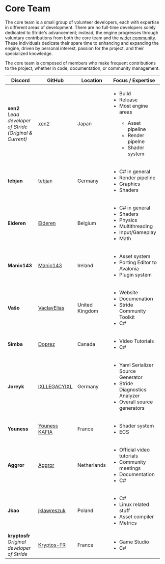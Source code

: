 # Core Team

The core team is a small group of volunteer developers, each with expertise in different areas of development. There are no full-time developers solely dedicated to Stride's advancement; instead, the engine progresses through voluntary contributions from both the core team and the [wider community](https://github.com/stride3d/stride?tab=readme-ov-file#contributors-). These individuals dedicate their spare time to enhancing and expanding the engine, driven by personal interest, passion for the project, and their specialized knowledge.

The core team is composed of members who make frequent contributions to the project, whether in code, documentation, or community management.

<table class="table table-striped table-sm">
  <thead>
    <tr>
      <th>Discord</th>
      <th>GitHub</th>
      <th>Location</th>
      <th>Focus / Expertise</th>
    </tr>
  </thead>
  <tbody>
    <tr>
      <td>
        <strong>xen2</strong>
        <br><i>Lead developer of Stride</i>
        <br><i class="small">(Original & Current)</i>
      </td>
      <td><a href="https://github.com/xen2">xen2</a></td>
      <td>Japan</td>
      <td>
          <ul>
              <li>Build</li>
              <li>Release</li>
              <li>Most engine areas</li>
              <ul>
                  <li>Asset pipeline</li>
                  <li>Render pipelne</li>
                  <li>Shader system</li>
              </ul>
          </ul>
      </td>
    </tr>
    <tr>
      <td><strong>tebjan</strong></td>
      <td><a href="https://github.com/tebjan">tebjan</a></td>
      <td>Germany</td>
      <td>
          <ul>
              <li>C# in general</li>
              <li>Render pipeline</li>
              <li>Graphics</li>
              <li>Shaders</li>
          </ul>
      </td>
    </tr>
    <tr>
      <td><strong>Eideren</strong></td>
      <td><a href="https://github.com/Eideren">Eideren</a></td>
      <td>Belgium</td>
      <td>
          <ul>
              <li>C# in general</li>
              <li>Shaders</li>
              <li>Physics</li>
              <li>Multithreading</li>
              <li>Input/Gameplay</li>
              <li>Math</li>
          </ul>
      </td>
    </tr>
    <tr>
      <td><strong>Manio143</strong></td>
      <td><a href="https://github.com/manio143">Manio143</a></td>
      <td>Ireland</td>
      <td>
          <ul>
              <li>Asset system</li>
              <li>Porting Editor to Avalonia</li>
              <li>Plugin system</li>
          </ul>
      </td>
    </tr>
    <tr>
      <td><strong>Vašo</strong></td>
      <td><a href="https://github.com/VaclavElias">VaclavElias</a></td>
      <td>United Kingdom</td>
      <td>
          <ul>
              <li>Website</li>
              <li>Documenation</li>
              <li>Stride Community Toolkit</li>
              <li>C#</li>
          </ul>
      </td>
    </tr>
    <tr>
      <td><strong>Simba</strong></td>
      <td><a href="https://github.com/Doprez">Doprez</a></td>
      <td>Canada</td>
      <td>
          <ul>
              <li>Video Tutorials</li>
              <li>C#</li>
          </ul>
      </td>
    </tr>
    <tr>
      <td><strong>Joreyk</strong></td>
      <td><a href="https://github.com/IXLLEGACYIXL">IXLLEGACYIXL</a></td>
      <td>Germany</td>
      <td>
          <ul>
              <li>Yaml Serializer Source Generator</li>
              <li>Stride Diagnostics Analyzer</li>
              <li>Overall source generators</li>
          </ul>
      </td>
    </tr>
    <tr>
      <td><strong>Youness</strong></td>
      <td><a href="https://github.com/ykafia">Youness KAFIA</a></td>
      <td>France</td>
      <td>
          <ul>
              <li>Shader system</li>
              <li>ECS</li>
          </ul>
      </td>
    </tr>
    <tr>
      <td><strong>Aggror</strong></td>
      <td><a href="https://github.com/Aggror">Aggror</a></td>
      <td>Netherlands</td>
      <td>
          <ul>
              <li>Official video tutorials</li>
              <li>Community meetings</li>
              <li>Documentation</li>
              <li>C#</li>
          </ul>
      </td>
    </tr>
    <tr>
      <td><strong>Jkao</strong></td>
      <td><a href="https://github.com/jklawreszuk">jklawreszuk</a></td>
      <td>Poland</td>
      <td>
          <ul>
              <li>C#</li>
              <li>Linux related stuff</li>
              <li>Asset compiler</li>
              <li>Metrics</li>
          </ul>
      </td>
    </tr>
    <tr>
      <td>
        <strong>kryptosfr</strong>
        <br><i>Original developer of Stride</i>
      </td>
      <td><a href="https://github.com/Kryptos-FR">Kryptos-FR</a></td>
      <td>France</td>
      <td>
          <ul>
              <li>Game Studio</li>
              <li>C#</li>
          </ul>
      </td>
    </tr>
  </tbody>
</table>

